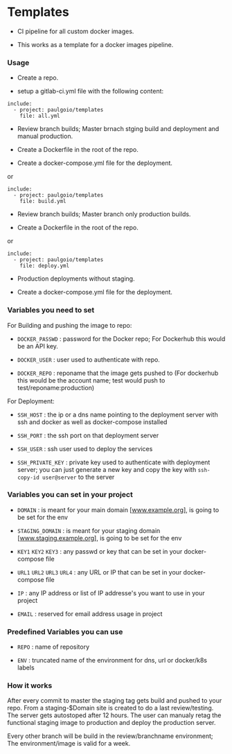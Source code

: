 # Templates

* CI pipeline for all custom docker images.

* This works as a template for a docker images pipeline.


### Usage

* Create a repo.

* setup a gitlab-ci.yml file with the following content:

```
include:
  - project: paulgoio/templates
    file: all.yml
```

* Review branch builds; Master brnach stging build and deployment and manual production.

* Create a Dockerfile in the root of the repo.

* Create a docker-compose.yml file for the deployment.

or

```
include:
  - project: paulgoio/templates
    file: build.yml
```

* Review branch builds; Master branch only production builds.

* Create a Dockerfile in the root of the repo.

or

```
include:
  - project: paulgoio/templates
    file: deploy.yml
```
* Production deployments without staging.

* Create a docker-compose.yml file for the deployment.


### Variables you need to set

For Building and pushing the image to repo:

* ```DOCKER_PASSWD``` : password for the Docker repo; For Dockerhub this would be an API key.

* ```DOCKER_USER``` : user used to authenticate with repo.

* ```DOCKER_REPO``` : reponame that the image gets pushed to (For dockerhub this would be the account name; test would push to test/reponame:production)

For Deployment:

* ```SSH_HOST``` : the ip or a dns name pointing to the deployment server with ssh and docker as well as docker-compose installed

* ```SSH_PORT``` : the ssh port on that deployment server

* ```SSH_USER``` : ssh user used to deploy the services

* ```SSH_PRIVATE_KEY``` : private key used to authenticate with deployment server; you can just generate a new key and copy the key with `ssh-copy-id user@server` to the server


### Variables you can set in your project

* ```DOMAIN``` : is meant for your main domain [www.example.org], is going to be set for the env

* ```STAGING_DOMAIN``` : is meant for your staging domain [www.staging.example.org], is going to be set for the env

* ```KEY1``` ```KEY2``` ```KEY3``` : any passwd or key that can be set in your docker-compose file

* ```URL1``` ```URL2``` ```URL3``` ```URL4``` : any URL or IP that can be set in your docker-compose file

* ```IP``` : any IP address or list of IP addresse's you want to use in your project

* ```EMAIL``` : reserved for email address usage in project


### Predefined Variables you can use

* ```REPO``` : name of repository

* ```ENV``` : truncated name of the environment for dns, url or docker/k8s labels


### How it works

After every commit to master the staging tag gets build and pushed to your repo. From a staging-$Domain site is created to do a last review/testing. The server gets autostoped after 12 hours. The user can manualy retag the functional staging image to production and deploy the production server.


Every other branch will be build in the review/branchname environment; The environment/image is valid for a week.
